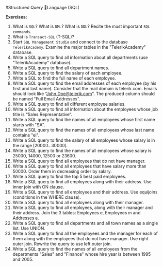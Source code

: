 #Structured Query Language (SQL)

**Exercises:**

1. What is ``SQL``? What is ``DML``? What is ``DDL``? Recite the most important ``SQL commands``.
2. What is ``Transact-SQL`` (T-SQL)?
3. Start ``SQL Management Studio`` and connect to the database ``TelerikAcademy``. Examine the major tables in the "TelerikAcademy" database.
4. Write a SQL query to find all information about all departments (use "TelerikAcademy" database).
5. Write a SQL query to find all department names.
6. Write a SQL query to find the salary of each employee.
7. Write a SQL to find the full name of each employee.
8. Write a SQL query to find the email addresses of each employee (by his first and last name). Consider that the mail domain is telerik.com. Emails should look like “John.Doe@telerik.com". The produced column should be named "Full Email Addresses".
9. Write a SQL query to find all different employee salaries.
10. Write a SQL query to find all information about the employees whose job title is “Sales Representative“.
11. Write a SQL query to find the names of all employees whose first name starts with "SA".
12. Write a SQL query to find the names of all employees whose last name contains "ei".
13. Write a SQL query to find the salary of all employees whose salary is in the range [20000…30000].
14. Write a SQL query to find the names of all employees whose salary is 25000, 14000, 12500 or 23600.
15. Write a SQL query to find all employees that do not have manager.
16. Write a SQL query to find all employees that have salary more than 50000. Order them in decreasing order by salary.
17. Write a SQL query to find the top 5 best paid employees.
18. Write a SQL query to find all employees along with their address. Use inner join with ON clause.
19. Write a SQL query to find all employees and their address. Use equijoins (conditions in the WHERE clause).
20. Write a SQL query to find all employees along with their manager.
21. Write a SQL query to find all employees, along with their manager and their address. Join the 3 tables: Employees e, Employees m and Addresses a.
22. Write a SQL query to find all departments and all town names as a single list. Use UNION.
23. Write a SQL query to find all the employees and the manager for each of them along with the employees that do not have manager. Use right outer join. Rewrite the query to use left outer join.
24. Write a SQL query to find the names of all employees from the departments "Sales" and "Finance" whose hire year is between 1995 and 2005.
